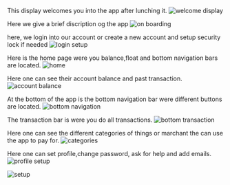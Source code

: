 This display welcomes you into the app after lunching it.
![welcome display](https://github.com/user-attachments/assets/ada174be-7653-4f3d-95a7-14b601d17be2)






































Here we give a brief discription og the app 
![on boarding](https://github.com/user-attachments/assets/5db0d6eb-f5b0-4525-bbb1-1b908f29d627)






































here, we login into our account or create a new account and setup security lock if needed
![login setup](https://github.com/user-attachments/assets/f7840a1c-3f4c-461e-b973-aae644aaab8d)






































Here is the home page were you balance,float and bottom navigation bars are located.
![home](https://github.com/user-attachments/assets/0d7b127c-3b72-43fd-ab45-3f5f919c736f)








































Here one can see their account balance and past transaction.
![account balance](https://github.com/user-attachments/assets/a8e67d7c-65af-4c1f-b475-781f4faff8c0)
































At the bottom of the app is the bottom navigation bar were different buttons are located.
![bottom navigation](https://github.com/user-attachments/assets/0453f52c-08db-4b0a-aff8-bd0b52a058ee)



































The transaction bar is were you do all transactions.
![bottom transaction](https://github.com/user-attachments/assets/c2b0b26e-15ac-4d40-9187-afe6851ff0a4)







































Here one can see the different categories of things or marchant the can use the app to pay for.
![categories](https://github.com/user-attachments/assets/662d16a2-35d1-46df-a7a7-98ebef76fc73)































Here one can set profile,change password, ask for help and add emails.
![profile setup](https://github.com/user-attachments/assets/6423c364-922e-42a3-94c1-3c3b03116e26)





















![setup](https://github.com/user-attachments/assets/0fcf901b-1ddf-4107-bad3-2ab4adca5a01)
